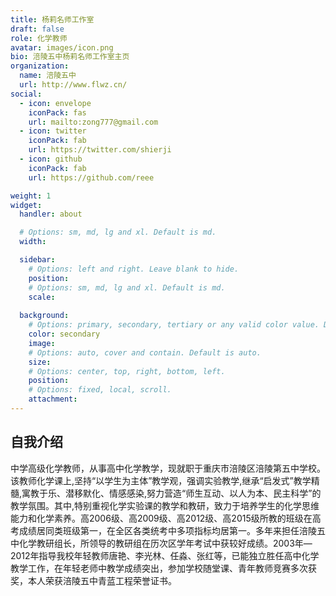 ```yaml
---
title: 杨莉名师工作室
draft: false
role: 化学教师
avatar: images/icon.png
bio: 涪陵五中杨莉名师工作室主页
organization:
  name: 涪陵五中
  url: http://www.flwz.cn/
social:
  - icon: envelope
    iconPack: fas
    url: mailto:zong777@gmail.com
  - icon: twitter
    iconPack: fab
    url: https://twitter.com/shierji
  - icon: github
    iconPack: fab
    url: https://github.com/reee

weight: 1
widget:
  handler: about

  # Options: sm, md, lg and xl. Default is md.
  width:

  sidebar:
    # Options: left and right. Leave blank to hide.
    position:
    # Options: sm, md, lg and xl. Default is md.
    scale:
  
  background:
    # Options: primary, secondary, tertiary or any valid color value. Default is primary.
    color: secondary
    image:
    # Options: auto, cover and contain. Default is auto.
    size:
    # Options: center, top, right, bottom, left.
    position:
    # Options: fixed, local, scroll.
    attachment: 
---
```


## 自我介绍

中学高级化学教师，从事高中化学教学，现就职于重庆市涪陵区涪陵第五中学校。该教师化学课上,坚持“以学生为主体”教学观，强调实验教学,继承“启发式”教学精髓,寓教于乐、潜移默化、情感感染,努力营造“师生互动、以人为本、民主科学”的教学氛围。其中,特别重视化学实验课的教学和教研，致力于培养学生的化学思维能力和化学素养。高2006级、高2009级、高2012级、高2015级所教的班级在高考成绩居同类班级第一，在全区各类统考中多项指标均居第一。多年来担任涪陵五中化学教研组长，所领导的教研组在历次区学年考试中获较好成绩。2003年—2012年指导我校年轻教师唐艳、李光林、任淼、张红等，已能独立胜任高中化学教学工作，在年轻老师中教学成绩突出，参加学校随堂课、青年教师竞赛多次获奖，本人荣获涪陵五中青蓝工程荣誉证书。
